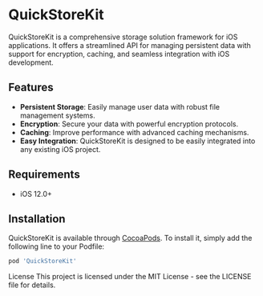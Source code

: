 # QuickStoreKit

QuickStoreKit is a comprehensive storage solution framework for iOS applications. It offers a streamlined API for managing persistent data with support for encryption, caching, and seamless integration with iOS development.

## Features

- **Persistent Storage**: Easily manage user data with robust file management systems.
- **Encryption**: Secure your data with powerful encryption protocols.
- **Caching**: Improve performance with advanced caching mechanisms.
- **Easy Integration**: QuickStoreKit is designed to be easily integrated into any existing iOS project.

## Requirements

- iOS 12.0+

## Installation

QuickStoreKit is available through [CocoaPods](https://cocoapods.org). To install it, simply add the following line to your Podfile:

```ruby
pod 'QuickStoreKit'
```

License
This project is licensed under the MIT License - see the LICENSE file for details.
